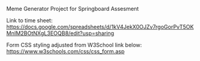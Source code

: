 Meme Generator Project for Springboard Assesment

Link to time sheet:
https://docs.google.com/spreadsheets/d/1kV4JekX0OJZv7rgoGorPvT5OKMnIM2BOtNXgL3EOQB8/edit?usp=sharing

Form CSS styling adjusted from W3School link below:
https://www.w3schools.com/css/css_form.asp